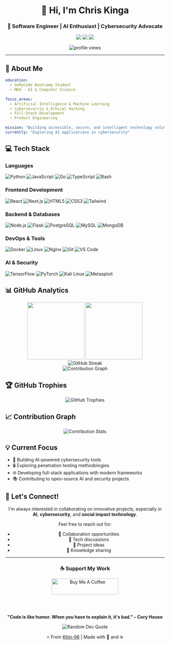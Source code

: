 <div align="center">

# 👋 Hi, I'm Chris Kinga

### 🔐 Software Engineer | AI Enthusiast | Cybersecurity Advocate

<p>
  <a href="https://www.linkedin.com/in/chris-kinga/"><img src="https://img.shields.io/badge/-LinkedIn-0077B5?style=for-the-badge&logo=linkedin&logoColor=white"/></a>
  <a href="https://hinzanoo.netlify.app"><img src="https://img.shields.io/badge/-Portfolio-000000?style=for-the-badge&logo=react&logoColor=white"/></a>
  <a href="mailto:hinzanno@gmail.com"><img src="https://img.shields.io/badge/-Email-D14836?style=for-the-badge&logo=gmail&logoColor=white"/></a>
</p>

<img src="https://komarev.com/ghpvc/?username=Khin-96&label=Profile%20views&color=0e75b6&style=flat" alt="profile views" />

</div>

---

## 🚀 About Me

```yaml
education:
  - GoMyCode Bootcamp Student
  - MKU - AI & Computer Science
  
focus_areas:
  - Artificial Intelligence & Machine Learning
  - Cybersecurity & Ethical Hacking
  - Full-Stack Development
  - Product Engineering
  
mission: "Building accessible, secure, and intelligent technology solutions"
currently: "Exploring AI applications in cybersecurity"
```

## 💻 Tech Stack

### Languages
<p align="left">
  <img src="https://img.shields.io/badge/Python-3776AB?style=for-the-badge&logo=python&logoColor=white" alt="Python"/>
  <img src="https://img.shields.io/badge/JavaScript-F7DF1E?style=for-the-badge&logo=javascript&logoColor=black" alt="JavaScript"/>
  <img src="https://img.shields.io/badge/Go-00ADD8?style=for-the-badge&logo=go&logoColor=white" alt="Go"/>
  <img src="https://img.shields.io/badge/TypeScript-007ACC?style=for-the-badge&logo=typescript&logoColor=white" alt="TypeScript"/>
  <img src="https://img.shields.io/badge/Bash-4EAA25?style=for-the-badge&logo=gnu-bash&logoColor=white" alt="Bash"/>
</p>

### Frontend Development
<p align="left">
  <img src="https://img.shields.io/badge/React-20232A?style=for-the-badge&logo=react&logoColor=61DAFB" alt="React"/>
  <img src="https://img.shields.io/badge/Next.js-000000?style=for-the-badge&logo=nextdotjs&logoColor=white" alt="Next.js"/>
  <img src="https://img.shields.io/badge/HTML5-E34F26?style=for-the-badge&logo=html5&logoColor=white" alt="HTML5"/>
  <img src="https://img.shields.io/badge/CSS3-1572B6?style=for-the-badge&logo=css3&logoColor=white" alt="CSS3"/>
  <img src="https://img.shields.io/badge/Tailwind_CSS-38B2AC?style=for-the-badge&logo=tailwind-css&logoColor=white" alt="Tailwind"/>
</p>

### Backend & Databases
<p align="left">
  <img src="https://img.shields.io/badge/Node.js-339933?style=for-the-badge&logo=nodedotjs&logoColor=white" alt="Node.js"/>
  <img src="https://img.shields.io/badge/Flask-000000?style=for-the-badge&logo=flask&logoColor=white" alt="Flask"/>
  <img src="https://img.shields.io/badge/PostgreSQL-316192?style=for-the-badge&logo=postgresql&logoColor=white" alt="PostgreSQL"/>
  <img src="https://img.shields.io/badge/MySQL-005C84?style=for-the-badge&logo=mysql&logoColor=white" alt="MySQL"/>
  <img src="https://img.shields.io/badge/MongoDB-4EA94B?style=for-the-badge&logo=mongodb&logoColor=white" alt="MongoDB"/>
</p>

### DevOps & Tools
<p align="left">
  <img src="https://img.shields.io/badge/Docker-2496ED?style=for-the-badge&logo=docker&logoColor=white" alt="Docker"/>
  <img src="https://img.shields.io/badge/Linux-FCC624?style=for-the-badge&logo=linux&logoColor=black" alt="Linux"/>
  <img src="https://img.shields.io/badge/Nginx-009639?style=for-the-badge&logo=nginx&logoColor=white" alt="Nginx"/>
  <img src="https://img.shields.io/badge/Git-F05032?style=for-the-badge&logo=git&logoColor=white" alt="Git"/>
  <img src="https://img.shields.io/badge/VS_Code-007ACC?style=for-the-badge&logo=visual-studio-code&logoColor=white" alt="VS Code"/>
</p>

### AI & Security
<p align="left">
  <img src="https://img.shields.io/badge/TensorFlow-FF6F00?style=for-the-badge&logo=tensorflow&logoColor=white" alt="TensorFlow"/>
  <img src="https://img.shields.io/badge/PyTorch-EE4C2C?style=for-the-badge&logo=pytorch&logoColor=white" alt="PyTorch"/>
  <img src="https://img.shields.io/badge/Kali_Linux-557C94?style=for-the-badge&logo=kali-linux&logoColor=white" alt="Kali Linux"/>
  <img src="https://img.shields.io/badge/Metasploit-2596CD?style=for-the-badge&logo=metasploit&logoColor=white" alt="Metasploit"/>
</p>

## 📊 GitHub Analytics

<div align="center">
  <img height="180em" src="https://github-readme-stats.vercel.app/api?username=Khin-96&show_icons=true&theme=tokyonight&include_all_commits=true&count_private=true&hide_border=true&bg_color=0D1117"/>
  <img height="180em" src="https://github-readme-stats.vercel.app/api/top-langs/?username=Khin-96&layout=compact&langs_count=8&theme=tokyonight&hide_border=true&bg_color=0D1117"/>
</div>

<div align="center">
  <img src="https://github-readme-streak-stats.herokuapp.com/?user=Khin-96&theme=tokyonight&hide_border=true&background=0D1117" alt="GitHub Streak"/>
</div>

<div align="center">
  <img src="https://github-readme-activity-graph.vercel.app/graph?username=Khin-96&theme=tokyo-night&hide_border=true&bg_color=0D1117&color=5BCDEC&line=5BCDEC&point=FFFFFF" alt="Contribution Graph"/>
</div>

## 🏆 GitHub Trophies

<div align="center">
  <img src="https://github-profile-trophy.vercel.app/?username=Khin-96&theme=tokyonight&no-frame=true&no-bg=true&row=1&column=7" alt="GitHub Trophies"/>
</div>

## 📈 Contribution Graph

<div align="center">
  <img src="https://github-contribution-stats.vercel.app/api/?username=Khin-96&theme=tokyonight" alt="Contribution Stats"/>
</div>

## 💡 Current Focus

- 🤖 Building AI-powered cybersecurity tools
- 🔒 Exploring penetration testing methodologies
- 🌐 Developing full-stack applications with modern frameworks
- 📚 Contributing to open-source AI and security projects

## 🤝 Let's Connect!

<div align="center">

I'm always interested in collaborating on innovative projects, especially in **AI**, **cybersecurity**, and **social impact technology**.

Feel free to reach out for:
- 💼 Collaboration opportunities
- 🎯 Tech discussions
- 🚀 Project ideas
- 📖 Knowledge sharing

</div>

---

<div align="center">

### ☕ Support My Work

<a href="https://www.buymeacoffee.com/kingahinzano">
  <img src="https://cdn.buymeacoffee.com/buttons/v2/default-yellow.png" height="50" width="210" alt="Buy Me A Coffee"/>
</a>

<br/><br/>

**"Code is like humor. When you have to explain it, it's bad." – Cory House**

<img src="https://quotes-github-readme.vercel.app/api?type=horizontal&theme=tokyonight" alt="Random Dev Quote"/>

⭐️ From [Khin-96](https://github.com/Khin-96) | Made with 💙 and ☕

</div>
